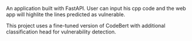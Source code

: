 An application built with FastAPI. User can input his cpp code and the web app will highlite the lines predicted as vulnerable.

This project uses a fine-tuned version of CodeBert with additional classification head for vulnerability detection.
